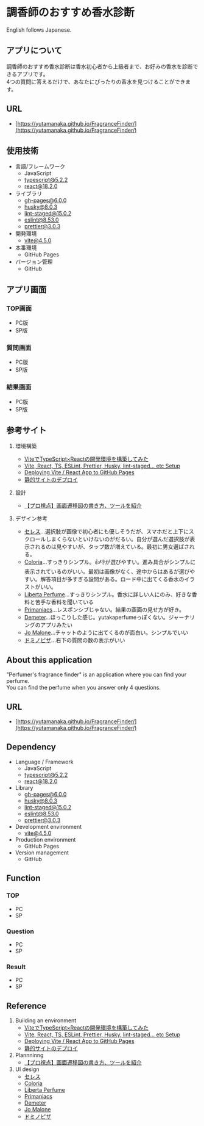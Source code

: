 # 調香師のおすすめ香水診断
English follows Japanese.

## アプリについて
調香師のおすすめ香水診断は香水初心者から上級者まで、お好みの香水を診断できるアプリです。  
4つの質問に答えるだけで、あなたにぴったりの香水を見つけることができます。

## URL
- [https://yutamanaka.github.io/FragranceFinder/](https://yutamanaka.github.io/FragranceFinder/)

## 使用技術
- 言語/フレームワーク
   - JavaScript
   - typescript@5.2.2
   - react@18.2.0
- ライブラリ
   - gh-pages@6.0.0
   - husky@8.0.3
   - lint-staged@15.0.2
   - eslint@8.53.0
   - prettier@3.0.3   
- 開発環境 
   - vite@4.5.0
- 本番環境
   - GitHub Pages
- バージョン管理
   - GitHub

## アプリ画面
### TOP画面
- PC版
- SP版
### 質問画面
- PC版
- SP版
### 結果画面
- PC版
- SP版

## 参考サイト
1. 環境構築
   - [ViteでTypeScript×Reactの開発環境を構築してみた](https://note.com/shift_tech/n/n9c5fcd207680)
   - [Vite, React, TS, ESLint, Prettier, Husky, lint-staged... etc Setup
](https://zenn.dev/kapureka/articles/18830a7b98892e)
   - [Deploying Vite / React App to GitHub Pages](https://dev.to/rashidshamloo/deploying-vite-react-app-to-github-pages-35hf)
   - [静的サイトのデプロイ](https://ja.vitejs.dev/guide/static-deploy.html)
2. 設計
   - [【プロ視点】画面遷移図の書き方、ツールを紹介](https://n-v-l.co/blog/screen-transition-diagram)

3. デザイン参考
   - [セレス](https://www.celes-perfume.com/kousui_shindan/)...選択肢が画像で初心者にも優しそうだが、スマホだと上下にスクロールしまくらないといけないのがだるい。自分が選んだ選択肢が表示されるのは見やすいが、タップ数が増えている。最初に男女選ばされる。
   - [Coloria](https://coloria.jp/diagnosis/top)...すっきりシンプル。👍👎が選びやすい。進み具合がシンプルに表示されているのがいい。最初は画像がなく、途中からはあるが選びやすい。解答項目が多すぎる設問がある。ロード中に出てくる香水のイラストがいい。
   - [Liberta Perfume](https://liberta-perfume.com/personalize/page/zyunn0rxxg4pbv9?p=1246&aid_h=k1ps7myyxi0nk6wgnp2ir)...すっきりシンプル。香水に詳しい人にのみ、好きな香料と苦手な香料を聞いている
   - [Primaniacs](http://primaniacs.com/special/note-check/index.html)...レスポンシブじゃない。結果の画面の見せ方が好き。
   - [Demeter](https://demeterjp.com/quiz/)...ほっこりした感じ。yutakaperfumeっぽくない。ジャーナリングのアプリみたい
   - [Jo Malone](https://www.jomalone.jp/scent-finder)...チャットのように出てくるのが面白い。シンプルでいい
   - [ドミノピザ](https://dominoshindan.com/)...右下の質問の数の表示がいい

## About this application
"Perfumer's fragrance finder" is an application where you can find your perfume.  
You can find the perfume when you answer only 4 questions.

## URL
- [https://yutamanaka.github.io/FragranceFinder/](https://yutamanaka.github.io/FragranceFinder/)

## Dependency
- Language / Framework
   - JavaScript
   - typescript@5.2.2
   - react@18.2.0
- Library
   - gh-pages@6.0.0
   - husky@8.0.3
   - lint-staged@15.0.2
   - eslint@8.53.0
   - prettier@3.0.3   
- Development environment 
   - vite@4.5.0
- Production environment
   - GitHub Pages
- Version management
   - GitHub

## Function
### TOP
- PC
- SP
### Question
- PC
- SP
### Result
- PC
- SP

## Reference
1. Building an environment
   - [ViteでTypeScript×Reactの開発環境を構築してみた](https://note.com/shift_tech/n/n9c5fcd207680)
   - [Vite, React, TS, ESLint, Prettier, Husky, lint-staged... etc Setup
](https://zenn.dev/kapureka/articles/18830a7b98892e)
   - [Deploying Vite / React App to GitHub Pages](https://dev.to/rashidshamloo/deploying-vite-react-app-to-github-pages-35hf)
   - [静的サイトのデプロイ](https://ja.vitejs.dev/guide/static-deploy.html)
2. Plannninng
   - [【プロ視点】画面遷移図の書き方、ツールを紹介](https://n-v-l.co/blog/screen-transition-diagram)
3. UI design
   - [セレス](https://www.celes-perfume.com/kousui_shindan/)
   - [Coloria](https://coloria.jp/diagnosis/top)
   - [Liberta Perfume](https://liberta-perfume.com/personalize/page/zyunn0rxxg4pbv9?p=1246&aid_h=k1ps7myyxi0nk6wgnp2ir)
   - [Primaniacs](http://primaniacs.com/special/note-check/index.html)
   - [Demeter](https://demeterjp.com/quiz/)
   - [Jo Malone](https://www.jomalone.jp/scent-finder)
   - [ドミノピザ](https://dominoshindan.com/)
